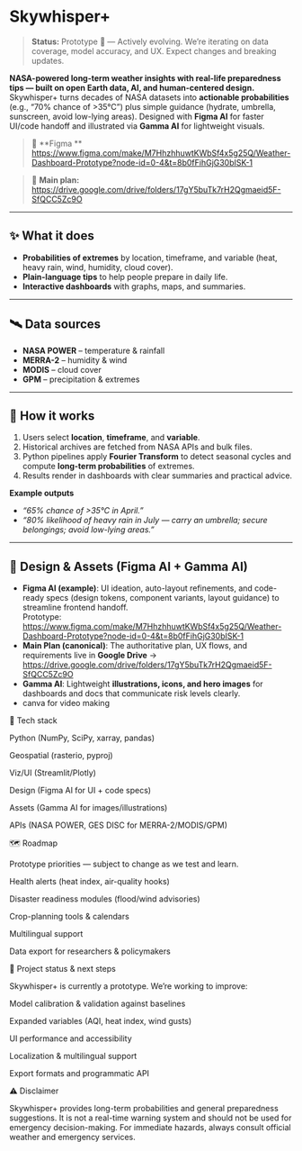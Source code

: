 # Skywhisper+

> **Status:** Prototype 🚧 — Actively evolving. We’re iterating on data coverage, model accuracy, and UX. Expect changes and breaking updates.


**NASA-powered long-term weather insights with real-life preparedness tips — built on open Earth data, AI, and human-centered design.**  
Skywhisper+ turns decades of NASA datasets into **actionable probabilities** (e.g., “70% chance of >35°C”) plus simple guidance (hydrate, umbrella, sunscreen, avoid low-lying areas). Designed with **Figma AI** for faster UI/code handoff and illustrated via **Gamma AI** for lightweight visuals.

> 🔗 **Figma **  
> https://www.figma.com/make/M7HhzhhuwtKWbSf4x5g25Q/Weather-Dashboard-Prototype?node-id=0-4&t=8b0fFihGjG30bISK-1

> 📄 **Main plan:**  
> https://drive.google.com/drive/folders/17gY5buTk7rH2Qgmaeid5F-SfQCC5Zc9O

---

## ✨ What it does
- **Probabilities of extremes** by location, timeframe, and variable (heat, heavy rain, wind, humidity, cloud cover).
- **Plain-language tips** to help people prepare in daily life.
- **Interactive dashboards** with graphs, maps, and summaries.

---

## 🛰️ Data sources
- **NASA POWER** – temperature & rainfall  
- **MERRA-2** – humidity & wind  
- **MODIS** – cloud cover  
- **GPM** – precipitation & extremes

---

## 🧠 How it works
1. Users select **location**, **timeframe**, and **variable**.  
2. Historical archives are fetched from NASA APIs and bulk files.  
3. Python pipelines apply **Fourier Transform** to detect seasonal cycles and compute **long-term probabilities** of extremes.  
4. Results render in dashboards with clear summaries and practical advice.

**Example outputs**
- *“65% chance of >35°C in April.”*  
- *“80% likelihood of heavy rain in July — carry an umbrella; secure belongings; avoid low-lying areas.”*

---

## 🎨 Design & Assets (Figma AI + Gamma AI)
- **Figma AI (example)**: UI ideation, auto-layout refinements, and code-ready specs (design tokens, component variants, layout guidance) to streamline frontend handoff.  
  Prototype: https://www.figma.com/make/M7HhzhhuwtKWbSf4x5g25Q/Weather-Dashboard-Prototype?node-id=0-4&t=8b0fFihGjG30bISK-1
- **Main Plan (canonical)**: The authoritative plan, UX flows, and requirements live in **Google Drive** →  https://drive.google.com/drive/folders/17gY5buTk7rH2Qgmaeid5F-SfQCC5Zc9O 
- **Gamma AI**: Lightweight **illustrations, icons, and hero images** for dashboards and docs that communicate risk levels clearly.
- canva for video making 

🧱 Tech stack

Python (NumPy, SciPy, xarray, pandas)

Geospatial (rasterio, pyproj)

Viz/UI (Streamlit/Plotly)

Design (Figma AI for UI + code specs)

Assets (Gamma AI for images/illustrations)

APIs (NASA POWER, GES DISC for MERRA-2/MODIS/GPM)

🗺️ Roadmap

Prototype priorities — subject to change as we test and learn.

Health alerts (heat index, air-quality hooks)

Disaster readiness modules (flood/wind advisories)

Crop-planning tools & calendars

Multilingual support

Data export for researchers & policymakers

🔭 Project status & next steps

Skywhisper+ is currently a prototype. We’re working to improve:

Model calibration & validation against baselines

Expanded variables (AQI, heat index, wind gusts)

UI performance and accessibility

Localization & multilingual support

Export formats and programmatic API


⚠️ Disclaimer

Skywhisper+ provides long-term probabilities and general preparedness suggestions.
It is not a real-time warning system and should not be used for emergency decision-making.
For immediate hazards, always consult official weather and emergency services.


